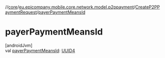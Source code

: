 //[core](../../../index.md)/[eu.epicompany.mobile.core.network.model.p2ppayment](../index.md)/[CreateP2PPaymentRequest](index.md)/[payerPaymentMeansId](payer-payment-means-id.md)

# payerPaymentMeansId

[androidJvm]\
val [payerPaymentMeansId](payer-payment-means-id.md): [UUID4](../../eu.epicompany.mobile.core.datatypes/index.md#545543244%2FClasslikes%2F-1060529556)
